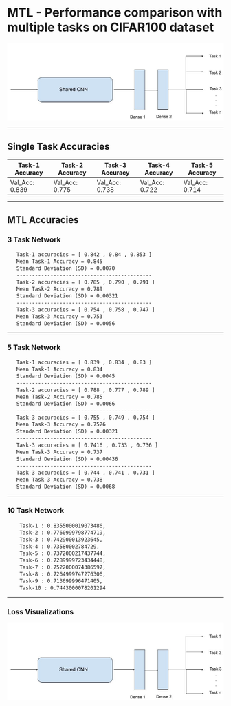 # MTL - Performance comparison with multiple tasks on CIFAR100 dataset

![alt text](https://github.com/hananshafi/Multi-Task-Learning/blob/main/MTL_Binary_Tasks/MTL-1-3-5-10-tasks/assets/Network_cifar100.jpg)

---

## Single Task Accuracies

Task-1 Accuracy | Task-2 Accuracy  | Task-3 Accuracy | Task-4 Accuracy | Task-5 Accuracy 
--------------- |  ---------------- | --------------- | --------------- | ---------------
Val_Acc: 0.839 |  Val_Acc: 0.775   |  Val_Acc: 0.738 |  Val_Acc: 0.722 | Val_Acc: 0.714

---

## MTL Accuracies

### 3 Task Network

       Task-1 accuracies = [ 0.842 , 0.84 , 0.853 ]
       Mean Task-1 Accuracy = 0.845
       Standard Deviation (SD) = 0.0070
       --------------------------------------------
       Task-2 accuracies = [ 0.785 , 0.790 , 0.791 ]
       Mean Task-2 Accuracy = 0.789
       Standard Deviation (SD) = 0.00321
       --------------------------------------------
       Task-3 accuracies = [ 0.754 , 0.758 , 0.747 ]
       Mean Task-3 Accuracy = 0.753
       Standard Deviation (SD) = 0.0056

---

### 5 Task Network
      
       Task-1 accuracies = [ 0.839 , 0.834 , 0.83 ]
       Mean Task-1 Accuracy = 0.834
       Standard Deviation (SD) = 0.0045
       --------------------------------------------
       Task-2 accuracies = [ 0.788 , 0.777 , 0.789 ]
       Mean Task-2 Accuracy = 0.785
       Standard Deviation (SD) = 0.0066
       --------------------------------------------
       Task-3 accuracies = [ 0.755 , 0.749 , 0.754 ]
       Mean Task-3 Accuracy = 0.7526
       Standard Deviation (SD) = 0.00321
       --------------------------------------------
       Task-3 accuracies = [ 0.7416 , 0.733 , 0.736 ]
       Mean Task-3 Accuracy = 0.737
       Standard Deviation (SD) = 0.00436
       --------------------------------------------
       Task-3 accuracies = [ 0.744 , 0.741 , 0.731 ]
       Mean Task-3 Accuracy = 0.738
       Standard Deviation (SD) = 0.0068
       
---

### 10 Task Network

        Task-1 : 0.8355000019073486,
        Task-2 : 0.7760999798774719,
        Task-3 : 0.742900013923645,
        Task-4 : 0.73580002784729,
        Task-5 : 0.7372000217437744,
        Task-6 : 0.7289999723434448,
        Task-7 : 0.7522000074386597,
        Task-8 : 0.7264999747276306,
        Task-9 : 0.713699996471405,
        Task-10 : 0.7443000078201294
        
---

### Loss Visualizations

![alt text](https://github.com/hananshafi/Multi-Task-Learning/blob/main/MTL_Binary_Tasks/MTL-1-3-5-10-tasks/assets/Network_cifar100.jpg)




      
      
       
       



